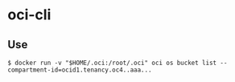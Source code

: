 # oci-cli

## Use

```
$ docker run -v "$HOME/.oci:/root/.oci" oci os bucket list --compartment-id=ocid1.tenancy.oc4..aaa...
```
